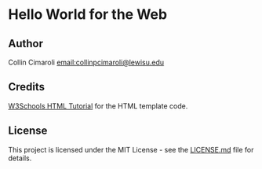 # Hello World for the Web

## Author
Collin Cimaroli [email:collinpcimaroli@lewisu.edu](mailto:collinpcimaroli@lewisu.edu)

## Credits
[W3Schools HTML Tutorial](https://www.w3schools.com/html/) for the HTML template code.


## License
This project is licensed under the MIT License - see the [LICENSE.md](LICENSE) file for details.


